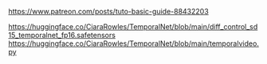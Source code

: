 https://www.patreon.com/posts/tuto-basic-guide-88432203

https://huggingface.co/CiaraRowles/TemporalNet/blob/main/diff_control_sd15_temporalnet_fp16.safetensors
https://huggingface.co/CiaraRowles/TemporalNet/blob/main/temporalvideo.py

